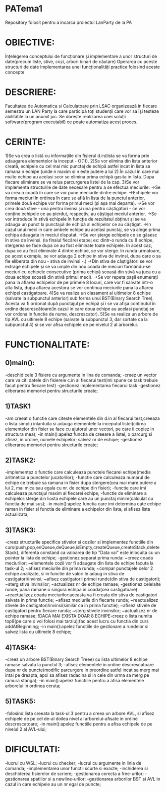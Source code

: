 # PATema1
Repository folosit pentru a incarca proiectul LanParty de la PA
# OBIECTIVE:
Înțelegerea conceptului de funcționare și implementare a unor structuri de date(precum liste, stive, cozi, arbori binari de căutare)
Operarea cu aceste structuri de date
Implementarea unei funcționalități practice folosind aceste concepte
# DESCRIERE:
Facultatea de Automatica si Calculatoare prin LSAC organizează in fiecare semestru un LAN Party la care participă toți studenții care vor sa își testeze abilitățile la un anumit joc. 
Se dorește realizarea unei soluții software(program executabil) ce poate automatiza acest proces.
# CERINTE:
1)Se va crea o listă cu informațiile din fișierul d.in(lista se va forma prin adaugarea elementelor la inceput - O(1)).
2)Se vor elimina din lista anterior creată, echipele cu cel mai mic punctaj de echipă astfel incat in lista sa ramana n echipe (unde n maxim si n este putere a lui 2).În cazul în care mai multe echipe au acelasi scor se elimina prima echipă gasita in lista. 
Dupa fiecare eliminare se va relua parcurgerea listei de la cap.
3)Se vor implementa structurile de date necesare pentru a se efectua meciurile:
->Se va crea o coadă în care se vor pune meciurile dintre echipe.
->Echipele vor forma meciuri în ordinea în care se află în lista de la punctul anterior, primele două echipe vor forma primul meci (și așa mai departe).
->Se vor crea două stive - una pentru învinși și una pentru câștigători - ce vor conține echipele ce au pierdut, respectiv, au câștigat meciul anterior.
->Se vor introduce în stivă echipele în funcție de rezultatul obținut și se va adauga un punct la punctajul de echipă al echipelor ce au câștigat.
->In cazul unui meci in care ambele echipe au acelasi punctaj, se va alege prima echipa adaugata in meciul disputat.
->Se vor șterge echipele ce se găsesc în stiva de învinși. (la finalul fiecărei etape; ex: dintr-o runda cu 8 echipe, stergerea se face dupa ce au fost eliminate toate echipele. 
In acest caz, dupa ce au fost eliminate 4 dintre echipe, se vor sterge. In runda urmatoare, pe acest exemplu, se vor adauga 2 echipe in stiva de invinsi, dupa care o sa fie eliberata din nou - stiva de invinsi -.)
->Din stiva de câștigători se vor extrage echipele și se va umple din nou coada de meciuri formându-se meciuri cu echipele consecutive (prima echipă scoasă din stivă va juca cu a doua echipa scoasă din stivă primul meci).
->Se vor repeta pașii enumerați pana la aflarea echipelor de pe primele 8 locuri, care vor fi salvate intr-o alta lista, dupa aflarea acestora se vor continua meciurile pana la aflarea echipei castigatoare.
4)Se va realiza un clasament al ultimelor 8 echipe (salvate la subpunctul anterior) sub forma unui BST(Binary Search Tree). 
Acesta va fi ordonat după punctajul pe echipă și i se va afișa conținutul în ordine descrescătoare(in cazul in care doua echipe au acelasi punctaj se vor ordona in functie de nume, descrescator).
5)Se va realiza un arbore de tip AVL cu ultimele 8 echipe (salvate la subpunctul 3, dar sortate ca la subpunctul 4) si se vor afisa echipele de pe nivelul 2 al arborelui.
# FUNCTIONALITATE:
## 0)main():
-deschid cele 3 fisiere cu argumente in lina de comanda;
-creez un vector care va citi datele din fisierele c.in al fiecarui test(imi spune ce task trebuie facut pentru fiecare test)
-gestionez implementarea fiecarui task
-gestionez eliberarea memoriei pentru structurile create;
## 1)TASK1
-am creeat o functie care citeste elementele din d.in al fiecarui test,creeaza o lista simplu inlantuita si adauga elementele la inceputul listei(citirea elementelor din fisier se face cu ajutorul unor vectori, pe care ii copiez in structura mea);
-in main():apelez functia de creeare a listei, o parcurg si afisez, in ordine, numele echipelor; salvez nr de echipe;
-gestionez eliberarea memoriei pentru structurile create;
## 2)TASK2:
-implementez o functie care calculeaza punctele fiecarei echipe(media aritmetica a punctelor jucatorilor);
-functie care calculeaza numarul de echipe ce trebuie sa ramana in fisier dupa stergere(cea mai mare putere a lui 2, mai mica sau egala cu nr. de echipe din fisier);
-functie care imi calculeaza punctajul maxim al fiecarei echipe;
-functie de eliminare a echipelor:sterge din liosta echipele care au un punctaj minim(calculat cu functia de mai sus);
-in main():apelez functia care imi determina cate echipe raman in fisier si functia de eliminare a echipelor din lista, si afisez lista actualizata;
## 3)TASK3:
-creez structurile specifice stivelor si cozilor si implementez functiile din curs(push,pop,enQueue,deQueue,isEmpty,createQueue,createStack,deleteStack), diferenta constand ca valoarea de tip "Data val" este inlocuita cu un pointer la lista de echipe;
-gestionez separat prima runda:
   ~creez coada meciurilor;
   ~elementele cozii vor fi adaugate din lista de echipe facuta la task-ul 2;
   ~afisez meciurile din prima runda;
   ~compar punctajele celor 2 echipe analizate, si in functie de valori le adaug in stiva de castigatori/invinsi;
   ~afisez castigatorii primei runde(din stiva de castigatori);
   ~sterg stiva invinsilor;
   ~actualizez nr de echipe ramase;
-gestionez celelalte runde, pana ramane o singura echipa in coada(cea castigatoare):
   ~reactualizez coada meciurilor:aceasta va fi creata din stiva de castigatori salvata in prima functie;
   ~afisez meciurile din fiecarte runda;
   ~reactualizez stivele de castigatori/invinsi(similar ca in prima functie);
   ~afisez stivele de castigatori pentru fiecare runda;
   ~sterg stivele invinsilor;
   ~actualizez nr de echipe ramase;
   !DACA MAI EXISTA DOAR 8 ECHIPE-creez o lista numita top8(pe care  o voi folosi mai tarziu);fac acest lucru cu functia din curs addAtBeginning;
-in main():apelez functiile de gestionare a rundelor si salvez lista cu ultimele 8 echipe;
## 4)TASK4:
-creez un arbore BST(Binary Search Treee) cu lista ultimelor 8 echipe ramase salvata la punctul 3;
-afisez elementele in ordine descrescatoare dupa nr de puncte(modific parcurgere in preordine astfel incat sa merg mai intai pe dreapta, apoi sa afisez radacina si in cele din urma sa merg pe ramura stanga);
-in main():apelez functiile pentru a afisa elementele arborelui in ordinea ceruta;
## 5)TASK5:
-folosind lista creeata la task-ul 3 pentru a creea un arbore AVL, si afisez echipele de pe cel de-al doilea nivel al arborelui-afisate in ordine descrescatoare;
-in main():apelez functiile pentru a afisa echipele de pe nivelul 2 al AVL-ului;
# DIFICULTATI:
-lucrul cu WSL;
-lucrul cu checker;
-lucrul cu argumente in linia de comanda;
-implementarea unor functii scurte si exacte;
-inchiderea si deschiderea fisierelor de scriere;
-gestionarea corecta a free-urilor;
-gestionarea spatiilor si a newline-urilor;
-gestionarea arborilor BST si AVL in cazul in care echipele au un nr egal de puncte;

